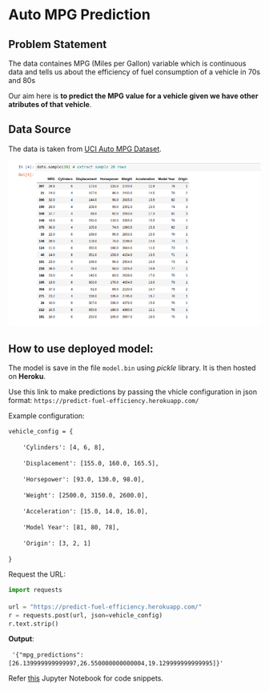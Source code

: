# Auto MPG Prediction

## Problem Statement

The data containes MPG (Miles per Gallon) variable which is continuous data and tells us about the efficiency of fuel consumption of a vehicle in 70s and 80s

Our aim here is **to predict the MPG value for a vehicle given we have other atributes of that vehicle**.

## Data Source

The data is taken from [UCI Auto MPG Dataset](https://archive.ics.uci.edu/ml/datasets/auto+mpg).

![data](images/data.png)

## How to use deployed model:

The model is save in the file `model.bin` using _pickle_ library. It is then hosted on **Heroku**.

Use this link to make predictions by passing the vhicle configuration in json format: `https://predict-fuel-efficiency.herokuapp.com/`

Example configuration:

```
vehicle_config = {

    'Cylinders': [4, 6, 8],

    'Displacement': [155.0, 160.0, 165.5],

    'Horsepower': [93.0, 130.0, 98.0],

    'Weight': [2500.0, 3150.0, 2600.0],

    'Acceleration': [15.0, 14.0, 16.0],

    'Model Year': [81, 80, 78],

    'Origin': [3, 2, 1]

}
```

Request the URL:

```python
import requests

url = "https://predict-fuel-efficiency.herokuapp.com/"
r = requests.post(url, json=vehicle_config)
r.text.strip()
```

**Output**:

` '{"mpg_predictions":[26.139999999999997,26.550000000000004,19.129999999999995]}'`


Refer [this](https://github.com/soumyaa1804/auto_mpg_prediction/blob/master/auto_MPG_Part2.ipynb) Jupyter Notebook for code snippets.
